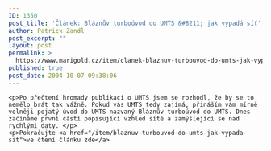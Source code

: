 ```yaml
---
ID: 1350
post_title: 'Článek: Bláznův turboúvod do UMTS &#8211; jak vypadá síť'
author: Patrick Zandl
post_excerpt: ""
layout: post
permalink: >
  https://www.marigold.cz/item/clanek-blaznuv-turbouvod-do-umts-jak-vypada-sit
published: true
post_date: 2004-10-07 09:38:06
---
```

	<p>Po přečtení hromady publikací o UMTS jsem se rozhodl, že by se to nemělo brát tak vážně. Pokud vás UMTS tedy zajímá, přináším vám mírně volněji pojatý úvod do UMTS nazvaný Bláznův turboúvod do UMTS. Dnes začínáme první částí popisující vzhled sítě a zamýšlející se nad rychlými daty. </p>
	<p>Pokračujte <a href="/item/blaznuv-turbouvod-do-umts-jak-vypada-sit">ve čtení článku zde</a>
</p>